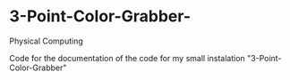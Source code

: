 # 3-Point-Color-Grabber-
Physical Computing

Code for the documentation of the code for my small instalation "3-Point-Color-Grabber"
